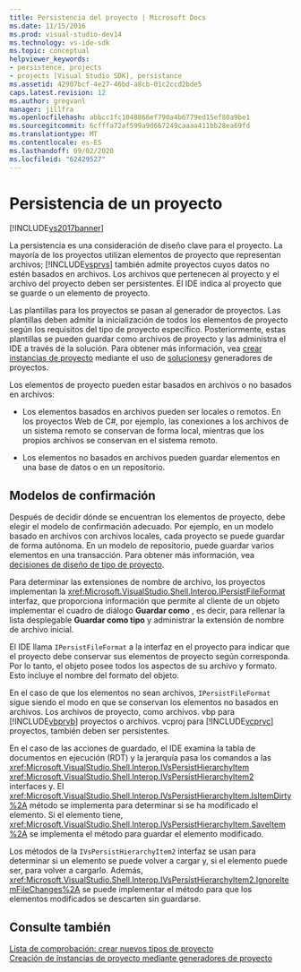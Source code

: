 ```yaml
---
title: Persistencia del proyecto | Microsoft Docs
ms.date: 11/15/2016
ms.prod: visual-studio-dev14
ms.technology: vs-ide-sdk
ms.topic: conceptual
helpviewer_keywords:
- persistence, projects
- projects [Visual Studio SDK], persistance
ms.assetid: 42907bcf-4e27-46bd-a8cb-01c2ccd2bde5
caps.latest.revision: 12
ms.author: gregvanl
manager: jillfra
ms.openlocfilehash: abbcc1fc1048866ef790a4b6779ed15ef80a9be1
ms.sourcegitcommit: 6cfffa72af599a9d667249caaaa411bb28ea69fd
ms.translationtype: MT
ms.contentlocale: es-ES
ms.lasthandoff: 09/02/2020
ms.locfileid: "62429527"
---
```

# <a name="project-persistence"></a>Persistencia de un proyecto
[!INCLUDE[vs2017banner](../../includes/vs2017banner.md)]

La persistencia es una consideración de diseño clave para el proyecto. La mayoría de los proyectos utilizan elementos de proyecto que representan archivos; [!INCLUDE[vsprvs](../../includes/vsprvs-md.md)] también admite proyectos cuyos datos no estén basados en archivos. Los archivos que pertenecen al proyecto y el archivo del proyecto deben ser persistentes. El IDE indica al proyecto que se guarde o un elemento de proyecto.  
  
 Las plantillas para los proyectos se pasan al generador de proyectos. Las plantillas deben admitir la inicialización de todos los elementos de proyecto según los requisitos del tipo de proyecto específico. Posteriormente, estas plantillas se pueden guardar como archivos de proyecto y las administra el IDE a través de la solución. Para obtener más información, vea [crear instancias de proyecto](../../extensibility/internals/creating-project-instances-by-using-project-factories.md) mediante el uso de [soluciones](../../extensibility/internals/solutions-overview.md)y generadores de proyectos.  
  
 Los elementos de proyecto pueden estar basados en archivos o no basados en archivos:  
  
- Los elementos basados en archivos pueden ser locales o remotos. En los proyectos Web de C#, por ejemplo, las conexiones a los archivos de un sistema remoto se conservan de forma local, mientras que los propios archivos se conservan en el sistema remoto.  
  
- Los elementos no basados en archivos pueden guardar elementos en una base de datos o en un repositorio.  
  
## <a name="commit-models"></a>Modelos de confirmación  
 Después de decidir dónde se encuentran los elementos de proyecto, debe elegir el modelo de confirmación adecuado. Por ejemplo, en un modelo basado en archivos con archivos locales, cada proyecto se puede guardar de forma autónoma. En un modelo de repositorio, puede guardar varios elementos en una transacción. Para obtener más información, vea [decisiones de diseño de tipo de proyecto](../../extensibility/internals/project-type-design-decisions.md).  
  
 Para determinar las extensiones de nombre de archivo, los proyectos implementan la <xref:Microsoft.VisualStudio.Shell.Interop.IPersistFileFormat> interfaz, que proporciona información que permite al cliente de un objeto implementar el cuadro de diálogo **Guardar como** , es decir, para rellenar la lista desplegable **Guardar como tipo** y administrar la extensión de nombre de archivo inicial.  
  
 El IDE llama `IPersistFileFormat` a la interfaz en el proyecto para indicar que el proyecto debe conservar sus elementos de proyecto según corresponda. Por lo tanto, el objeto posee todos los aspectos de su archivo y formato. Esto incluye el nombre del formato del objeto.  
  
 En el caso de que los elementos no sean archivos, `IPersistFileFormat` sigue siendo el modo en que se conservan los elementos no basados en archivos. Los archivos de proyecto, como archivos. vbp para [!INCLUDE[vbprvb](../../includes/vbprvb-md.md)] proyectos o archivos. vcproj para [!INCLUDE[vcprvc](../../includes/vcprvc-md.md)] proyectos, también deben ser persistentes.  
  
 En el caso de las acciones de guardado, el IDE examina la tabla de documentos en ejecución (RDT) y la jerarquía pasa los comandos a las <xref:Microsoft.VisualStudio.Shell.Interop.IVsPersistHierarchyItem> <xref:Microsoft.VisualStudio.Shell.Interop.IVsPersistHierarchyItem2> interfaces y. El <xref:Microsoft.VisualStudio.Shell.Interop.IVsPersistHierarchyItem.IsItemDirty%2A> método se implementa para determinar si se ha modificado el elemento. Si el elemento tiene, <xref:Microsoft.VisualStudio.Shell.Interop.IVsPersistHierarchyItem.SaveItem%2A> se implementa el método para guardar el elemento modificado.  
  
 Los métodos de la `IVsPersistHierarchyItem2` interfaz se usan para determinar si un elemento se puede volver a cargar y, si el elemento puede ser, para volver a cargarlo. Además, <xref:Microsoft.VisualStudio.Shell.Interop.IVsPersistHierarchyItem2.IgnoreItemFileChanges%2A> se puede implementar el método para que los elementos modificados se descarten sin guardarse.  
  
## <a name="see-also"></a>Consulte también  
 [Lista de comprobación: crear nuevos tipos de proyecto](../../extensibility/internals/checklist-creating-new-project-types.md)   
 [Creación de instancias de proyecto mediante generadores de proyecto](../../extensibility/internals/creating-project-instances-by-using-project-factories.md)
